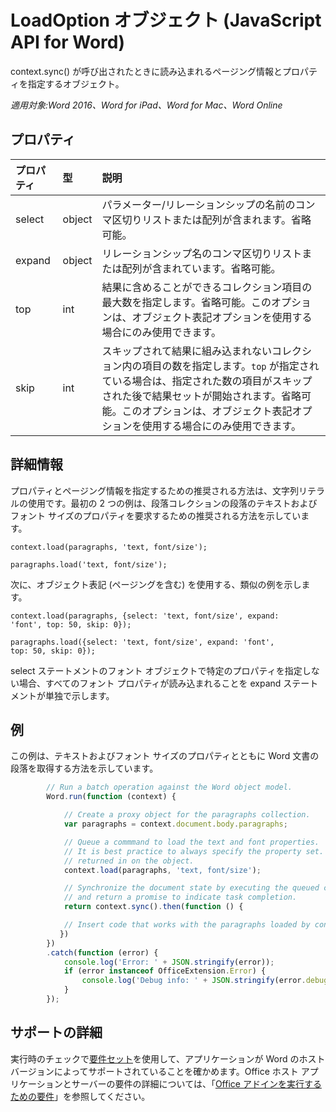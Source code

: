 # <a name="loadoption-object-(javascript-api-for-word)"></a>LoadOption オブジェクト (JavaScript API for Word)

context.sync() が呼び出されたときに読み込まれるページング情報とプロパティを指定するオブジェクト。

_適用対象:Word 2016、Word for iPad、Word for Mac、Word Online_

## <a name="properties"></a>プロパティ
| プロパティ     | 型   |説明|
|:---------------|:--------|:----------|
|select|object|パラメーター/リレーションシップの名前のコンマ区切りリストまたは配列が含まれます。省略可能。|
|expand|object|リレーションシップ名のコンマ区切りリストまたは配列が含まれています。省略可能。|
|top|int| 結果に含めることができるコレクション項目の最大数を指定します。省略可能。このオプションは、オブジェクト表記オプションを使用する場合にのみ使用できます。|
|skip|int|スキップされて結果に組み込まれないコレクション内の項目の数を指定します。`top` が指定されている場合は、指定された数の項目がスキップされた後で結果セットが開始されます。省略可能。このオプションは、オブジェクト表記オプションを使用する場合にのみ使用できます。|

## <a name="more-information"></a>詳細情報

プロパティとページング情報を指定するための推奨される方法は、文字列リテラルの使用です。最初の 2 つの例は、段落コレクションの段落のテキストおよびフォント サイズのプロパティを要求するための推奨される方法を示しています。

<code>context.load(paragraphs, 'text, font/size');</code>

<code>paragraphs.load('text, font/size');</code>

次に、オブジェクト表記 (ページングを含む) を使用する、類似の例を示します。

<code>context.load(paragraphs, {select: 'text, font/size',
                                expand: 'font',
                                top: 50,
                                skip: 0});</code>

<code>paragraphs.load({select: 'text, font/size',
                       expand: 'font',
                       top: 50,
                       skip: 0});</code>

select ステートメントのフォント オブジェクトで特定のプロパティを指定しない場合、すべてのフォント プロパティが読み込まれることを expand ステートメントが単独で示します。

## <a name="examples"></a>例

この例は、テキストおよびフォント サイズのプロパティとともに Word 文書の段落を取得する方法を示しています。

```js
        // Run a batch operation against the Word object model.
        Word.run(function (context) {

            // Create a proxy object for the paragraphs collection.
            var paragraphs = context.document.body.paragraphs;

            // Queue a commmand to load the text and font properties.
            // It is best practice to always specify the property set. Otherwise, all properties are
            // returned in on the object.
            context.load(paragraphs, 'text, font/size');

            // Synchronize the document state by executing the queued commands,
            // and return a promise to indicate task completion.
            return context.sync().then(function () {

            // Insert code that works with the paragraphs loaded by context.load().
           })
        })
        .catch(function (error) {
            console.log('Error: ' + JSON.stringify(error));
            if (error instanceof OfficeExtension.Error) {
                console.log('Debug info: ' + JSON.stringify(error.debugInfo));
            }
        });

```

## <a name="support-details"></a>サポートの詳細
実行時のチェックで[要件セット](../office-add-in-requirement-sets.md)を使用して、アプリケーションが Word のホスト バージョンによってサポートされていることを確かめます。Office ホスト アプリケーションとサーバーの要件の詳細については、「[Office アドインを実行するための要件](../../docs/overview/requirements-for-running-office-add-ins.md)」を参照してください。
